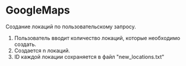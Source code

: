 # GoogleMaps

Создание локаций по пользовательскому запросу.

1. Пользователь вводит количество локаций, которые необходимо создать.
2. Создается n локаций.
3. ID каждой локации сохраняется в файл "new_locations.txt"
